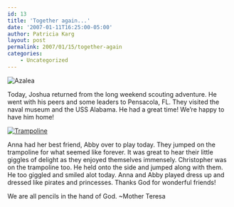 ```yaml
---
id: 13
title: 'Together again...'
date: '2007-01-11T16:25:00-05:00'
author: Patricia Karg
layout: post
permalink: 2007/01/15/together-again
categories:
    - Uncategorized
---
```

![Azalea](http://garden.kargs.net/wp-content/uploads/2013/04/cropped-IMAG8993.jpg)

Today, Joshua returned from the long weekend scouting adventure. He went with his peers and some leaders to Pensacola, FL. They visited the naval museum and the USS Alabama. He had a great time! We’re happy to have him home!

[![Trampoline](http://garden.kargs.net/wp-content/uploads/thumbs/trampoline.jpg)](http://garden.kargs.net/wp-content/uploads/trampoline.jpg)

Anna had her best friend, Abby over to play today. They jumped on the trampoline for what seemed like forever. It was great to hear their little giggles of delight as they enjoyed themselves immensely. Christopher was on the trampoline too. He held onto the side and jumped along with them. He too giggled and smiled alot today. Anna and Abby played dress up and dressed like pirates and princesses. Thanks God for wonderful friends!

We are all pencils in the hand of God.
~Mother Teresa

